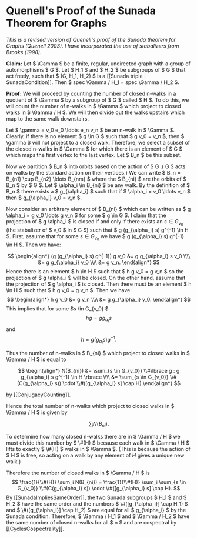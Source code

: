 Quenell's Proof of the Sunada Theorem for Graphs
================================================

_This is a revised version of Quenell's proof of the Sunada theorem for Graphs (Quenell 2003). I have incorporated the use of stabalizers from Brooks (1998)._

**Claim:** Let $ \Gamma $ be a finite, regular, undirected graph with a group of automorphisms $ G $. Let $ H_1 $ and $ H_2 $ be subgroups of $ G $ that act freely, such that $ (G, H_1, H_2) $ is a [[Sunada triple | SunadaCondition]]. Then $ spec \Gamma / H_1 = spec \Gamma / H_2 $.

**Proof:** We will proceed by counting the number of closed n-walks in a quotient of $ \Gamma $ by a subgroup of $ G $ called $ H $. To do this, we will count the number of n-walks in $ \Gamma $ which project to closed walks in $ \Gamma / H $. We will then divide out the walks upstairs which map to the same walk downstairs.

Let $ \gamma = v_0 e_0 \ldots e_n v_n $ be an n-walk in $ \Gamma $. Clearly, if there is no element $ g \in G $ such that $ g v_0 = v_n $, then $ \gamma $ will not project to a closed walk. Therefore, we select a subset of the closed n-walks in $ \Gamma $ for which there is an element of $ G $ which maps the first vertex to the last vertex. Let $ B_n $ be this subset.

Now we partition $ B_n $ into orbits based on the action of $ G $. ($ G $ acts on walks by the standard action on their vertices.) We can write $ B_n = B_{n1} \cup B_{n2} \ldots B_{nm} $ where the $ B_{ni} $ are the orbits of $ B_n $ by $ G $. Let $ \alpha_i \in B_{ni} $ be any walk. By the definition of $ B_n $ there exists a $ g_{\alpha_i} $ such that if $ \alpha_i = v_0 \ldots v_n $ then $ g_{\alpha_i} v_0 = v_n $. 

Now consider an arbitrary element of $ B_{ni} $ which can be written as $ g \alpha_i = g v_0 \ldots g v_n $ for some $ g \in G $. I claim that the projection of $ g \alpha_i $ is closed if and only if there exists an $s \in G_{v_0}$ (the stabalizer of $ v_0 $ in $ G $) such that $ g (g_{\alpha_i} s) g^{-1} \in H $. First, assume that for some $s \in G_{v_0}$ we have $ g (g_{\alpha_i} s) g^{-1} \in H $. Then we have:

$$
\begin{align*}
(g (g_{\alpha_i} s) g^{-1}) g v_0 &= g g_{\alpha_i} s v_0 \\\\
&= g g_{\alpha_i} v_0 \\\\
&= g v_n.
\end{align*}
$$
Hence there is an element $ h \in H $ such that $ h g v_0 = g v_n $ so the projection of $ g \alpha_i $ will be closed. On the other hand, assume that the projection of $ g \alpha_i $ is closed. Then there must be an element $ h \in H $ such that $ h g v_0 = g v_n $. Then we have:
$$
\begin{align*}
h g v_0 &= g v_n \\\\
&= g g_{\alpha_i} v_0.
\end{align*}
$$
This implies that for some $s \in G_{v_0} $
$$
h g = g g_{\alpha_i} s
$$
and
$$
h = g (g_{\alpha_i} s) g^{-1}.
$$

Thus the number of n-walks in $ B_{ni} $ which project to closed walks in $ \Gamma / H $ is equal to

$$
\begin{align*}
N(B_{ni}) &= \sum_{s \in G_{v_0}} \\#\lbrace g : g g_{\alpha_i} s g^{-1} \in H \rbrace \\\\
&= \sum_{s \in G_{v_0}} \\#(C(g_{\alpha_i} s)) \cdot \\#([g_{\alpha_i} s] \cap H)
\end{align*}
$$

by [[ConjugacyCounting]]. 

Hence the total number of n-walks which project to closed walks in $ \Gamma / H $ is given by

$$
\sum_i N(B_{ni}).
$$

To determine how many closed n-walks there are in $ \Gamma / H $ we must divide this number by $ \\#(H) $ because each walk in $ \Gamma / H $ lifts to exactly $ \\#(H) $ walks in $ \Gamma $. (This is because the action of $ H $ is free, so acting on a walk by any element of $H$ gives a unique new walk.)

Therefore the number of closed walks in $ \Gamma / H $ is 
$$
\frac{1}{\\#(H)} \sum_i N(B_{ni}) = \frac{1}{\\#(H)} \sum_i \sum_{s \in G_{v_0}} \\#(C(g_{\alpha_i} s)) \cdot \\#([g_{\alpha_i} s] \cap H).
$$
By [[SunadaImpliesSameOrder]], the two Sunada subgroups $ H_1 $ and $ H_2 $ have the same order and the numbers $ \\#([g_{\alpha_i}] \cap H_1) $ and $ \\#([g_{\alpha_i}] \cap H_2) $ are equal for all $ g_{\alpha_i} $ by the Sunada condition. Therefore, $ \Gamma / H_1 $ and $ \Gamma / H_2 $ have the same number of closed n-walks for all $ n $ and are cospectral by [[CyclesCospectrality]].

